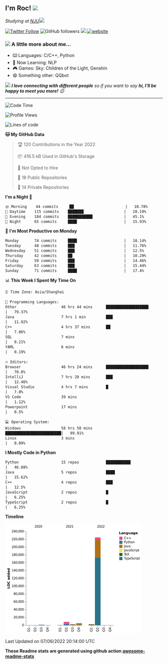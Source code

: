 <!-- <img align='right' src="https://media.giphy.com/media/M9gbBd9nbDrOTu1Mqx/giphy.gif" width="230"> -->
<h2>I'm Roc! <img src="https://media.giphy.com/media/12oufCB0MyZ1Go/giphy.gif" width="50"></h2>
<p><em>Studying at <a href="http://www.nju.edu.cn">NJU</a><img src="https://media.giphy.com/media/WUlplcMpOCEmTGBtBW/giphy.gif" width="50"> 
</em></p>

[![Twitter Follow](https://img.shields.io/twitter/follow/Roc78862980?label=Follow)](https://twitter.com/intent/follow?screen_name=Roc78862980)
![GitHub followers](https://img.shields.io/github/followers/roc136?label=Follow&style=social)
![](https://visitor-badge.glitch.me/badge?page_id=Roc136.Roc136)
[![website](https://img.shields.io/badge/Website-46a2f1.svg?&style=flat-square&logo=Google-Chrome&logoColor=white&link=https://blog.roc136.top)](https://blog.roc136.top)
<!-- ![Waka Readme](https://github.com/anmol098/anmol098/workflows/Waka%20Readme/badge.svg) -->
<!-- [![Linkedin: anmol](https://img.shields.io/badge/-anmol-blue?style=flat-square&logo=Linkedin&logoColor=white&link=https://www.linkedin.com/in/anmol-p-singh/)](https://www.linkedin.com/in/anmol-p-singh/) -->

### <img src="https://media.giphy.com/media/VgCDAzcKvsR6OM0uWg/giphy.gif" width="50"> A little more about me...  

- ⌨️ Languages: C/C++, Python
- 🌱 Now Learning: NLP
- 🎮 Games: Sky: Children of the Light, Genshin
- 😄 Something other: QQbot

<img src="https://media.giphy.com/media/LnQjpWaON8nhr21vNW/giphy.gif" width="60"> <em><b>I love connecting with different people</b> so if you want to say <b>hi, I'll be happy to meet you more!</b> 😊</em>

---
<!--START_SECTION:waka-->
![Code Time](http://img.shields.io/badge/Code%20Time-0%20secs-blue)

![Profile Views](http://img.shields.io/badge/Profile%20Views-0-blue)

![Lines of code](https://img.shields.io/badge/From%20Hello%20World%20I%27ve%20Written-243%20Thousand%20lines%20of%20code-blue)

**🐱 My GitHub Data** 

> 🏆 120 Contributions in the Year 2022
 > 
> 📦 416.5 kB Used in GitHub's Storage 
 > 
> 🚫 Not Opted to Hire
 > 
> 📜 18 Public Repositories 
 > 
> 🔑 14 Private Repositories  
 > 
**I'm a Night 🦉** 

```text
🌞 Morning    44 commits     ██                       |   10.78% 
🌆 Daytime    115 commits    ███████                  |   28.19% 
🌃 Evening    184 commits    ███████████              |   45.1% 
🌙 Night      65 commits     ████                     |   15.93%

```
📅 **I'm Most Productive on Monday** 

```text
Monday       74 commits     ████                     |   18.14% 
Tuesday      48 commits     ███                      |   11.76% 
Wednesday    51 commits     ███                      |   12.5% 
Thursday     42 commits     ██                       |   10.29% 
Friday       59 commits     ███                      |   14.46% 
Saturday     63 commits     ███                      |   15.44% 
Sunday       71 commits     ████                     |   17.4%

```


📊 **This Week I Spent My Time On** 

```text
⌚︎ Time Zone: Asia/Shanghai

💬 Programming Languages: 
Other                    46 hrs 44 mins      ███████████████████      |   79.37% 
Java                     7 hrs 1 min         ███                      |   11.92% 
C++                      4 hrs 37 mins       ██                       |   7.86% 
SQL                      7 mins                                       |   0.21% 
YAML                     6 mins                                       |   0.19%

🔥 Editors: 
Browser                  46 hrs 24 mins      ███████████████████      |   78.8% 
IntelliJ                 7 hrs 20 mins       ███                      |   12.46% 
Visual Studio            4 hrs 7 mins        █                        |   7.0% 
VS Code                  39 mins                                      |   1.12% 
Powerpoint               17 mins                                      |   0.5%

💻 Operating System: 
Windows                  58 hrs 50 mins      █████████████████████████|   99.91% 
Linux                    3 mins                                       |   0.09%

```

**I Mostly Code in Python** 

```text
Python                   15 repos            ███████████              |   46.88% 
Java                     5 repos             ████                     |   15.62% 
C++                      4 repos             ███                      |   12.5% 
JavaScript               2 repos             █                        |   6.25% 
TypeScript               2 repos             █                        |   6.25%

```


**Timeline**

![Chart not found](https://raw.githubusercontent.com/Roc136/Roc136/master/charts/bar_graph.png) 


 Last Updated on 07/06/2022 20:14:00 UTC
<!--END_SECTION:waka-->

**These Readme stats are generated using github action [awesome-readme-stats](https://github.com/Roc136/waka-readme-stats)**
